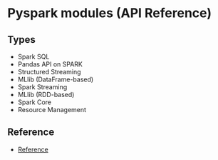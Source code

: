# Pyspark modules (API Reference)

## Types
- Spark SQL
- Pandas API on SPARK
- Structured Streaming
- MLlib (DataFrame-based)
- Spark Streaming
- MLlib (RDD-based)
- Spark Core
- Resource Management

## Reference
- [Reference](https://spark.apache.org/docs/latest/api/python/reference/index.html)